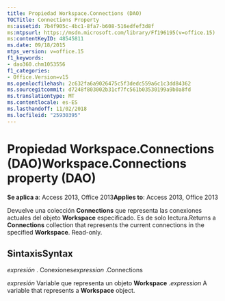 ```yaml
---
title: Propiedad Workspace.Connections (DAO)
TOCTitle: Connections Property
ms:assetid: 7b4f905c-4bc1-8fa7-b608-516edfef3d8f
ms:mtpsurl: https://msdn.microsoft.com/library/Ff196195(v=office.15)
ms:contentKeyID: 48545811
ms.date: 09/18/2015
mtps_version: v=office.15
f1_keywords:
- dao360.chm1053556
f1_categories:
- Office.Version=v15
ms.openlocfilehash: 2c632fa6a9026475c5f3dedc559a6c1c3dd84362
ms.sourcegitcommit: d7248f803002b31cf7fc561b03530199a9b0a8fd
ms.translationtype: MT
ms.contentlocale: es-ES
ms.lasthandoff: 11/02/2018
ms.locfileid: "25930395"
---
```

# <a name="workspaceconnections-property-dao"></a><span data-ttu-id="1c6e6-102">Propiedad Workspace.Connections (DAO)</span><span class="sxs-lookup"><span data-stu-id="1c6e6-102">Workspace.Connections property (DAO)</span></span>


<span data-ttu-id="1c6e6-103">**Se aplica a**: Access 2013, Office 2013</span><span class="sxs-lookup"><span data-stu-id="1c6e6-103">**Applies to**: Access 2013, Office 2013</span></span>

<span data-ttu-id="1c6e6-p101">Devuelve una colección **Connections** que representa las conexiones actuales del objeto **Workspace** especificado. Es de solo lectura.</span><span class="sxs-lookup"><span data-stu-id="1c6e6-p101">Returns a **Connections** collection that represents the current connections in the specified **Workspace**. Read-only.</span></span>

## <a name="syntax"></a><span data-ttu-id="1c6e6-106">Sintaxis</span><span class="sxs-lookup"><span data-stu-id="1c6e6-106">Syntax</span></span>

<span data-ttu-id="1c6e6-107">*expresión* . Conexiones</span><span class="sxs-lookup"><span data-stu-id="1c6e6-107">*expression* .Connections</span></span>

<span data-ttu-id="1c6e6-108">*expresión* Variable que representa un objeto **Workspace** .</span><span class="sxs-lookup"><span data-stu-id="1c6e6-108">*expression* A variable that represents a **Workspace** object.</span></span>

